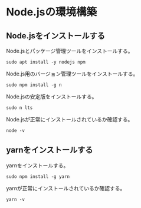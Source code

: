 # Node.jsの環境構築
## Node.jsをインストールする
Node.jsとパッケージ管理ツールをインストールする。

```
sudo apt install -y nodejs npm
```

Node.js用のバージョン管理ツールをインストールする。

```
sudo npm install -g n
```

Node.jsの安定版をインストールする。

```
sudo n lts
```

Node.jsが正常にインストールされているか確認する。

```
node -v
```

## yarnをインストールする
yarnをインストールする。

```
sudo npm install -g yarn
```

yarnが正常にインストールされているか確認する。

```
yarn -v
```
